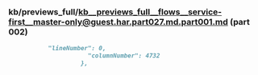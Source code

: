 ### kb/previews_full/kb__previews_full__flows__service-first__master-only@guest.har.part027.md.part001.md (part 002)

```md
           "lineNumber": 0,
                      "columnNumber": 4732
                    },

```

```
